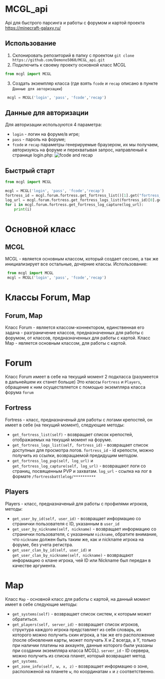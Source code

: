# MCGL_api
Api для быстрого парсинга и работы с форумом и картой проекта https://minecraft-galaxy.ru/
<!-- 
## Установка
Для работы api потребуются библиотеки requests и beautifulsoup4
```
pip install requests
pip install beautifulsoup4
``` -->
## Использование
1. Склонировать репозиторий в папку с проектом `git clone https://github.com/Demono5060/MCGL_api.git`
2. Подключить к своему проекту основной класс MCGL
 ```python
 from mcgl import MCGL
 ```
3. Создать экземпляр класса (где взять `fcode` и `recap` описано в пункте `Данные для авторизации`) 
```python
 mcgl = MCGL('login', 'pass', 'fcode','recap')
```


## Данные для авторизации
Для авторизации используются 4 параметра:
* `login` - логин на форуме/в игре;
* `pass` - пароль на форуме;
* `fcode` и `recap` параметры генерируемые браузером, их мы получаем, авторизуясь на форуме и перехватывая запрос, направленый к странице login.php:
![fcode and recap](https://i.imgur.com/9me8YAG.png)
## Быстрый старт
```python
from mcgl import MCGL

mcgl = MCGL('login', 'pass', 'fcode','recap')
fortress_id = mcgl.forum.fortress.get_fortress_list()[1].get("fortress_url")[-4:]
log_url = mcgl.forum.fortress.get_fortress_logs_list(fortress_id)[0].get('url')
for i in mcgl.forum.fortress.get_fortress_log_capture(log_url):
    print(i)

```

# Основной класс
## MCGL
MCGL - является основным классом, который создает сессию, а так же инициализирует все остальные, дочерние классы.
Использование:
```python
 from mcgl import MCGL
 mcgl = MCGL('login', 'pass', 'fcode','recap')
```
# Классы Forum, Map
## Forum, Map
Класс Forum - является классом-коннектором, единственная его задача - разграничение классов, предназначенных для работы с форумом, от классов, предназначенных для работы с картой.
Класс Map - является основным классом, для работы с картой.

# Forum
Класс Forum имеет в себе на текущий момент 2  подкласса (разумеется в дальнейшем их станет больше)
Это классы `Fortress` и `Players`, обращение к ним осуществляется с помощью экземпляра класса форума `forum`

## Fortress
Fortress - класс, предназначеный для работы с логами крепостей, он имеет в себе (на текущий момент), следующие методы:
* `get_fortress_list(self)` - возвращает список крепостей, отображаемых на текущий момент на форуме.
* `get_fortress_logs_list(self, fortress_id)` - возвращает список доступных для просмотра логов. `fortress_id` - id крепости, можно получить из ссылки, возвращаемой предидущим методом.
* `get_fortress_log_pvp(self, log_url)` и `get_fortress_log_capture(self, log_url)` - возвращают логи со страниц, посвященным PVP и захватам. `log_url` - ссылка на лог в формате `/fortressbattlelog/**********`

## Players
Players - класс, предназначеный для работы с профилями игроков, методы:
* `get_user_by_id(self, user_id)` - возвращает информацию со странички пользователя с ID, указанным в `user_id`
* `get_user_by_nickname(self, nickname)` - возвращает информацию со странички пользователя, с указанным `nickname`, обратите внимание, что `nickname` должен быть таким же, как и nickname игрока на форуме, без учета регистра.
* `get_user_clan_by_id(self, user_id)` и `get_user_clan_by_nickname(self, nickname)` - возвращают информацию о клане игрока, чей ID или Nickname был передан в качестве аргумента.

# Map
Класс `Map` - основной класс для работы с картой, на данный момент имеет в себе следующие методы:
* `get_systems(self)` - возвращает список систем, к которым может обратиться.
* `get_players(self, server_id)` - возвращает список игроков, структура каждого игрока представляет из себя словарь, из которого можно получить скин игрока, а так же его расположение (после обновления карты, может получать X и Z всегда, а Y, только при наличии платины на аккаунте, данные которого были указаны при создании экземпляра класса MCGL). `server_id` - ID сервера, можно получить из списка планет, который возвращает метод `get_systems`.
* `get_zone_info(self, w, x, z)` - возвращает информацию о зоне, расположеной на планете `w`, по координатам `x` и `z` соответственно.
